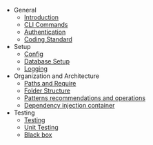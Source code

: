 - General
  - [Introduction](/)
  - [CLI Commands](general/cli-commands.md)
  - [Authentication](general/authentication.md)
  - [Coding Standard](general/coding-standard.md)
- Setup
  - [Config](setup/config.md)
  - [Database Setup](setup/database.md)
  - [Logging](setup/logging.md)
- Organization and Architecture
  - [Paths and Require](organization-architecture/paths-require.md)
  - [Folder Structure](organization-architecture/folder-structure.md)
  - [Patterns recommendations and operations](organization-architecture/recommendation.md)
  - [Dependency injection container](organization-architecture/di-container.md)
- Testing
  - [Testing](testing/testing.md)
  - [Unit Testing](testing/unit-testing.md)
  - [Black box](testing/black-box.md)
